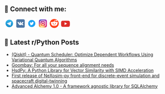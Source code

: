 ## 🔎 Connect with me:
[<img src="https://github.com/bullbesh/bullbesh/blob/main/images/Telegram.png" width="32" height="32" />](https://t.me/bullbesh)
[<img src="https://github.com/bullbesh/bullbesh/blob/main/images/VK.png" width="32" height="32" />](https://vk.com/bullbesh)
[<img src="https://github.com/bullbesh/bullbesh/blob/main/images/Twitter.png" width="32" height="32" />](https://twitter.com/bullbesh1)
[<img src="https://github.com/bullbesh/bullbesh/blob/main/images/Instagram.png" width="32" height="32" />](https://www.instagram.com/bullbesh)
[<img src="https://github.com/bullbesh/bullbesh/blob/main/images/Reddit.png" width="32" height="32" />](https://www.reddit.com/user/bullbesh)
[<img src="https://github.com/bullbesh/bullbesh/blob/main/images/YouTube.png" width="32" height="32" />](https://www.youtube.com/channel/UCtfjRs6uzgq5mfm8S06WTcg)

## 📕 Latest r/Python Posts
<!-- BLOG-POST-LIST:START -->
- [&lpar;Qiskit&rpar; - Quantum Scheduler: Optimize Dependent Workflows Using Variational Quantum Algorithms](https://www.reddit.com/r/Python/comments/1k6788l/qiskit_quantum_scheduler_optimize_dependent/)
- [Goombay: For all your sequence alignment needs](https://www.reddit.com/r/Python/comments/1k6259g/goombay_for_all_your_sequence_alignment_needs/)
- [HsdPy: A Python Library for Vector Similarity with SIMD Acceleration](https://www.reddit.com/r/Python/comments/1k60ci8/hsdpy_a_python_library_for_vector_similarity_with/)
- [First release of NeXosim-py front-end for discrete-event simulation and spacecraft digital-twinning](https://www.reddit.com/r/Python/comments/1k603oy/first_release_of_nexosimpy_frontend_for/)
- [Advanced Alchemy 1.0 - A framework agnostic library for SQLAlchemy](https://www.reddit.com/r/Python/comments/1k5z534/advanced_alchemy_10_a_framework_agnostic_library/)
<!-- BLOG-POST-LIST:END -->
